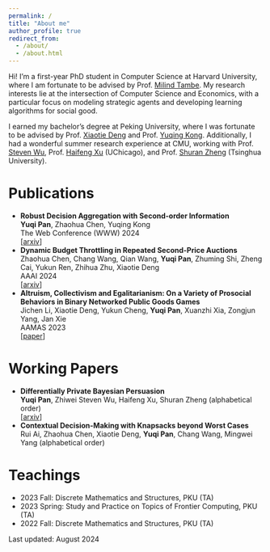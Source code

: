 ```yaml
---
permalink: /
title: "About me"
author_profile: true
redirect_from: 
  - /about/
  - /about.html
---
```


Hi! I’m a first-year PhD student in Computer Science at Harvard University, where I am fortunate to be advised by Prof. [Milind Tambe](https://teamcore.seas.harvard.edu/tambe). My research interests lie at the intersection of Computer Science and Economics, with a particular focus on modeling strategic agents and developing learning algorithms for social good.

I earned my bachelor’s degree at Peking University, where I was fortunate to be advised by Prof. [Xiaotie Deng](https://cfcs.pku.edu.cn/english/people/faculty/xiaotiedeng/index.htm) and Prof. [Yuqing Kong](https://cfcs.pku.edu.cn/yuqkong/). Additionally, I had a wonderful summer research experience at CMU, working with Prof. [Steven Wu](https://zstevenwu.com/), Prof. [Haifeng Xu](https://www.haifeng-xu.com/) (UChicago), and Prof. [Shuran Zheng](https://sites.google.com/view/shuran-zheng/about?authuser=0) (Tsinghua University).

Publications
======
* **Robust Decision Aggregation with Second-order Information**  
**Yuqi Pan**, Zhaohua Chen, Yuqing Kong  
The Web Conference (WWW) 2024  
[[arxiv](https://arxiv.org/abs/2311.14094)]
*  **Dynamic Budget Throttling in Repeated Second-Price Auctions**  
Zhaohua Chen, Chang Wang, Qian Wang, **Yuqi Pan**, Zhuming Shi, Zheng Cai, Yukun Ren, Zhihua Zhu, Xiaotie Deng  
AAAI 2024  
[[arxiv](https://arxiv.org/abs/2207.04690)]
* **Altruism, Collectivism and Egalitarianism: On a Variety of Prosocial Behaviors in Binary Networked Public Goods Games**  
Jichen Li, Xiaotie Deng, Yukun Cheng, **Yuqi Pan**, Xuanzhi Xia, Zongjun Yang, Jan Xie  
AAMAS 2023  
[[paper](https://dl.acm.org/doi/abs/10.5555/3545946.3598691)]

Working Papers
======
* **Differentially Private Bayesian Persuasion**  
**Yuqi Pan**, Zhiwei Steven Wu, Haifeng Xu, Shuran Zheng (alphabetical order)  
[[arxiv](https://arxiv.org/abs/2402.15872)]
* **Contextual Decision-Making with Knapsacks beyond Worst Cases**  
Rui Ai, Zhaohua Chen, Xiaotie Deng, **Yuqi Pan**, Chang Wang, Mingwei Yang (alphabetical order)  

Teachings
======
* 2023 Fall: Discrete Mathematics and Structures, PKU (TA)
* 2023 Spring: Study and Practice on Topics of Frontier Computing, PKU (TA)
* 2022 Fall: Discrete Mathematics and Structures, PKU (TA)



Last updated: August 2024

